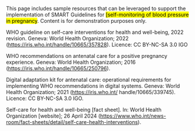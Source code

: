 This page includes sample resources that can be leveraged to support the implementation of SMART Guidelines for <mark>[self-monitoring of blood pressure in pregnancy</mark>. Content is for demonstration purposes only.

WHO guideline on self-care interventions for health and well-being, 2022 revision. Geneva: World Health Organization; 2022 (https://iris.who.int/handle/10665/357828). Licence: CC BY-NC-SA 3.0
IGO

WHO recommendations on antenatal care for a positive pregnancy experience. Geneva: World Health Organization; 2016 (https://iris.who.int/handle/10665/250796).

Digital adaptation kit for antenatal care: operational requirements for implementing WHO recommendations in digital systems. Geneva: World Health Organization; 2021 (https://iris.who.int/
handle/10665/339745). Licence: CC BY-NC-SA 3.0 IGO.

Self-care for health and well-being [fact sheet]. In: World Health Organization [website]; 26 April 2024 (https://www.who.int/news-room/fact-sheets/detail/self-care-health-interventions).


